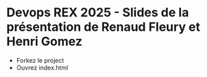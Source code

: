 # Devops REX 2025 - Slides de la présentation de Renaud Fleury et Henri Gomez 

* Forkez le project 
* Ouvrez index.html


